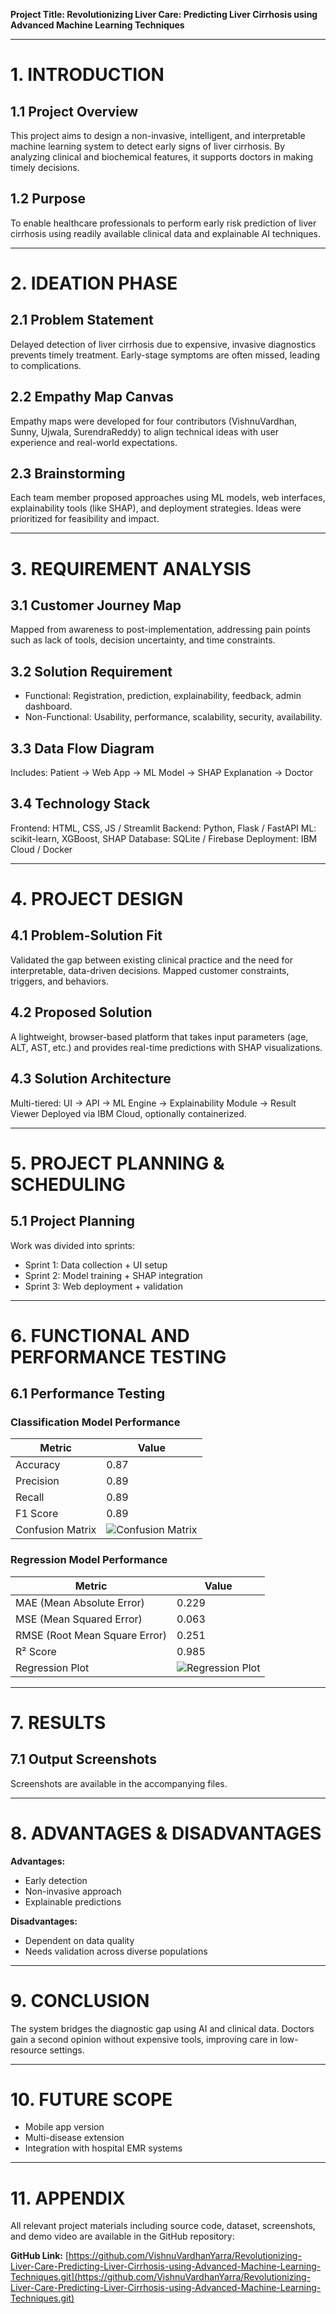 **Project Title: Revolutionizing Liver Care: Predicting Liver Cirrhosis using Advanced Machine Learning Techniques**

---

# 1. INTRODUCTION

## 1.1 Project Overview

This project aims to design a non-invasive, intelligent, and interpretable machine learning system to detect early signs of liver cirrhosis. By analyzing clinical and biochemical features, it supports doctors in making timely decisions.

## 1.2 Purpose

To enable healthcare professionals to perform early risk prediction of liver cirrhosis using readily available clinical data and explainable AI techniques.

---

# 2. IDEATION PHASE

## 2.1 Problem Statement

Delayed detection of liver cirrhosis due to expensive, invasive diagnostics prevents timely treatment. Early-stage symptoms are often missed, leading to complications.

## 2.2 Empathy Map Canvas

Empathy maps were developed for four contributors (VishnuVardhan, Sunny, Ujwala, SurendraReddy) to align technical ideas with user experience and real-world expectations.

## 2.3 Brainstorming

Each team member proposed approaches using ML models, web interfaces, explainability tools (like SHAP), and deployment strategies. Ideas were prioritized for feasibility and impact.

---

# 3. REQUIREMENT ANALYSIS

## 3.1 Customer Journey Map

Mapped from awareness to post-implementation, addressing pain points such as lack of tools, decision uncertainty, and time constraints.

## 3.2 Solution Requirement

* Functional: Registration, prediction, explainability, feedback, admin dashboard.
* Non-Functional: Usability, performance, scalability, security, availability.

## 3.3 Data Flow Diagram

Includes: Patient -> Web App -> ML Model -> SHAP Explanation -> Doctor

## 3.4 Technology Stack

Frontend: HTML, CSS, JS / Streamlit
Backend: Python, Flask / FastAPI
ML: scikit-learn, XGBoost, SHAP
Database: SQLite / Firebase
Deployment: IBM Cloud / Docker

---

# 4. PROJECT DESIGN

## 4.1 Problem-Solution Fit

Validated the gap between existing clinical practice and the need for interpretable, data-driven decisions. Mapped customer constraints, triggers, and behaviors.

## 4.2 Proposed Solution

A lightweight, browser-based platform that takes input parameters (age, ALT, AST, etc.) and provides real-time predictions with SHAP visualizations.

## 4.3 Solution Architecture

Multi-tiered: UI -> API -> ML Engine -> Explainability Module -> Result Viewer
Deployed via IBM Cloud, optionally containerized.

---

# 5. PROJECT PLANNING & SCHEDULING

## 5.1 Project Planning

Work was divided into sprints:

* Sprint 1: Data collection + UI setup
* Sprint 2: Model training + SHAP integration
* Sprint 3: Web deployment + validation

---

# 6. FUNCTIONAL AND PERFORMANCE TESTING

## 6.1 Performance Testing

### Classification Model Performance

| Metric           | Value                                                               |
| ---------------- | ------------------------------------------------------------------- |
| Accuracy         | 0.87                                                                |
| Precision        | 0.89                                                                |
| Recall           | 0.89                                                                |
| F1 Score         | 0.89                                                                |
| Confusion Matrix | ![Confusion Matrix](sandbox:/mnt/data/confusion_matrix_example.png) |

### Regression Model Performance

| Metric                        | Value                                                           |
| ----------------------------- | --------------------------------------------------------------- |
| MAE (Mean Absolute Error)     | 0.229                                                           |
| MSE (Mean Squared Error)      | 0.063                                                           |
| RMSE (Root Mean Square Error) | 0.251                                                           |
| R² Score                      | 0.985                                                           |
| Regression Plot               | ![Regression Plot](sandbox:/mnt/data/liver_regression_plot.png) |

---

# 7. RESULTS

## 7.1 Output Screenshots

Screenshots are available in the accompanying files.

---

# 8. ADVANTAGES & DISADVANTAGES

**Advantages:**

* Early detection
* Non-invasive approach
* Explainable predictions

**Disadvantages:**

* Dependent on data quality
* Needs validation across diverse populations

---

# 9. CONCLUSION

The system bridges the diagnostic gap using AI and clinical data. Doctors gain a second opinion without expensive tools, improving care in low-resource settings.

---

# 10. FUTURE SCOPE

* Mobile app version
* Multi-disease extension
* Integration with hospital EMR systems

---

# 11. APPENDIX

All relevant project materials including source code, dataset, screenshots, and demo video are available in the GitHub repository:

**GitHub Link:** [https://github.com/VishnuVardhanYarra/Revolutionizing-Liver-Care-Predicting-Liver-Cirrhosis-using-Advanced-Machine-Learning-Techniques.git](https://github.com/VishnuVardhanYarra/Revolutionizing-Liver-Care-Predicting-Liver-Cirrhosis-using-Advanced-Machine-Learning-Techniques.git)
